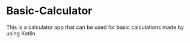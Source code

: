 # Basic-Calculator
This is a  calculator app that can be  used for basic calculations made by using Kotlin.
